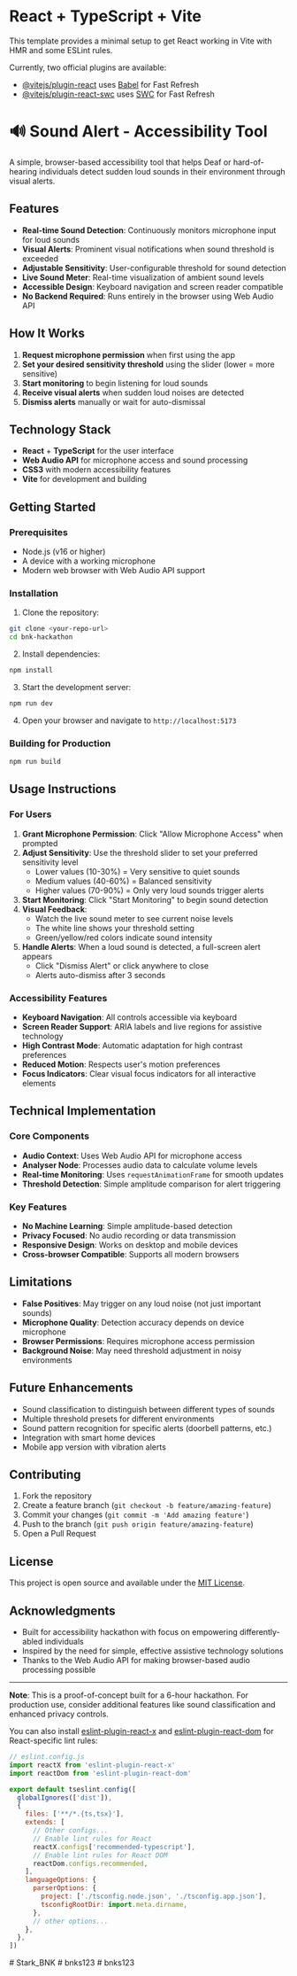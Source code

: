 # React + TypeScript + Vite

This template provides a minimal setup to get React working in Vite with HMR and some ESLint rules.

Currently, two official plugins are available:

- [@vitejs/plugin-react](https://github.com/vitejs/vite-plugin-react/blob/main/packages/plugin-react) uses [Babel](https://babeljs.io/) for Fast Refresh
- [@vitejs/plugin-react-swc](https://github.com/vitejs/vite-plugin-react/blob/main/packages/plugin-react-swc) uses [SWC](https://swc.rs/) for Fast Refresh

# 🔊 Sound Alert - Accessibility Tool

A simple, browser-based accessibility tool that helps Deaf or hard-of-hearing individuals detect sudden loud sounds in their environment through visual alerts.

## Features

- **Real-time Sound Detection**: Continuously monitors microphone input for loud sounds
- **Visual Alerts**: Prominent visual notifications when sound threshold is exceeded
- **Adjustable Sensitivity**: User-configurable threshold for sound detection
- **Live Sound Meter**: Real-time visualization of ambient sound levels
- **Accessible Design**: Keyboard navigation and screen reader compatible
- **No Backend Required**: Runs entirely in the browser using Web Audio API

## How It Works

1. **Request microphone permission** when first using the app
2. **Set your desired sensitivity threshold** using the slider (lower = more sensitive)
3. **Start monitoring** to begin listening for loud sounds
4. **Receive visual alerts** when sudden loud noises are detected
5. **Dismiss alerts** manually or wait for auto-dismissal

## Technology Stack

- **React** + **TypeScript** for the user interface
- **Web Audio API** for microphone access and sound processing
- **CSS3** with modern accessibility features
- **Vite** for development and building

## Getting Started

### Prerequisites
- Node.js (v16 or higher)
- A device with a working microphone
- Modern web browser with Web Audio API support

### Installation

1. Clone the repository:
```bash
git clone <your-repo-url>
cd bnk-hackathon
```

2. Install dependencies:
```bash
npm install
```

3. Start the development server:
```bash
npm run dev
```

4. Open your browser and navigate to `http://localhost:5173`

### Building for Production

```bash
npm run build
```

## Usage Instructions

### For Users
1. **Grant Microphone Permission**: Click "Allow Microphone Access" when prompted
2. **Adjust Sensitivity**: Use the threshold slider to set your preferred sensitivity level
   - Lower values (10-30%) = Very sensitive to quiet sounds
   - Medium values (40-60%) = Balanced sensitivity
   - Higher values (70-90%) = Only very loud sounds trigger alerts
3. **Start Monitoring**: Click "Start Monitoring" to begin sound detection
4. **Visual Feedback**: 
   - Watch the live sound meter to see current noise levels
   - The white line shows your threshold setting
   - Green/yellow/red colors indicate sound intensity
5. **Handle Alerts**: When a loud sound is detected, a full-screen alert appears
   - Click "Dismiss Alert" or click anywhere to close
   - Alerts auto-dismiss after 3 seconds

### Accessibility Features
- **Keyboard Navigation**: All controls accessible via keyboard
- **Screen Reader Support**: ARIA labels and live regions for assistive technology
- **High Contrast Mode**: Automatic adaptation for high contrast preferences
- **Reduced Motion**: Respects user's motion preferences
- **Focus Indicators**: Clear visual focus indicators for all interactive elements

## Technical Implementation

### Core Components
- **Audio Context**: Uses Web Audio API for microphone access
- **Analyser Node**: Processes audio data to calculate volume levels
- **Real-time Monitoring**: Uses `requestAnimationFrame` for smooth updates
- **Threshold Detection**: Simple amplitude comparison for alert triggering

### Key Features
- **No Machine Learning**: Simple amplitude-based detection
- **Privacy Focused**: No audio recording or data transmission
- **Responsive Design**: Works on desktop and mobile devices
- **Cross-browser Compatible**: Supports all modern browsers

## Limitations

- **False Positives**: May trigger on any loud noise (not just important sounds)
- **Microphone Quality**: Detection accuracy depends on device microphone
- **Browser Permissions**: Requires microphone access permission
- **Background Noise**: May need threshold adjustment in noisy environments

## Future Enhancements

- Sound classification to distinguish between different types of sounds
- Multiple threshold presets for different environments
- Sound pattern recognition for specific alerts (doorbell patterns, etc.)
- Integration with smart home devices
- Mobile app version with vibration alerts

## Contributing

1. Fork the repository
2. Create a feature branch (`git checkout -b feature/amazing-feature`)
3. Commit your changes (`git commit -m 'Add amazing feature'`)
4. Push to the branch (`git push origin feature/amazing-feature`)
5. Open a Pull Request

## License

This project is open source and available under the [MIT License](LICENSE).

## Acknowledgments

- Built for accessibility hackathon with focus on empowering differently-abled individuals
- Inspired by the need for simple, effective assistive technology solutions
- Thanks to the Web Audio API for making browser-based audio processing possible

---

**Note**: This is a proof-of-concept built for a 6-hour hackathon. For production use, consider additional features like sound classification and enhanced privacy controls.

You can also install [eslint-plugin-react-x](https://github.com/Rel1cx/eslint-react/tree/main/packages/plugins/eslint-plugin-react-x) and [eslint-plugin-react-dom](https://github.com/Rel1cx/eslint-react/tree/main/packages/plugins/eslint-plugin-react-dom) for React-specific lint rules:

```js
// eslint.config.js
import reactX from 'eslint-plugin-react-x'
import reactDom from 'eslint-plugin-react-dom'

export default tseslint.config([
  globalIgnores(['dist']),
  {
    files: ['**/*.{ts,tsx}'],
    extends: [
      // Other configs...
      // Enable lint rules for React
      reactX.configs['recommended-typescript'],
      // Enable lint rules for React DOM
      reactDom.configs.recommended,
    ],
    languageOptions: {
      parserOptions: {
        project: ['./tsconfig.node.json', './tsconfig.app.json'],
        tsconfigRootDir: import.meta.dirname,
      },
      // other options...
    },
  },
])
```
#   S t a r k _ B N K  
 #   b n k s 1 2 3  
 #   b n k s 1 2 3  
 
